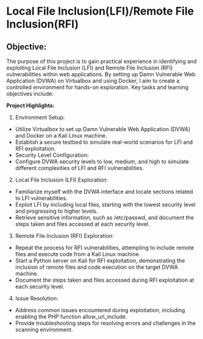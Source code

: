 # Local File Inclusion(LFI)/Remote File Inclusion(RFI)

## Objective:
The purpose of this project is to gain practical experience in identifying and exploiting Local File Inclusion (LFI) and Remote File Inclusion (RFI) vulnerabilities within web applications. By setting up Damn Vulnerable Web Application (DVWA) on Virtualbox and using Docker, I aim to create a controlled environment for hands-on exploration. Key tasks and learning objectives include:

**Project Highlights:**

1. Environment Setup:
- Utilize Virtualbox to set up Damn Vulnerable Web Application (DVWA) and Docker on a Kali Linux machine.
- Establish a secure testbed to simulate real-world scenarios for LFI and RFI exploitation.
- Security Level Configuration:
- Configure DVWA security levels to low, medium, and high to simulate different complexities of LFI and RFI vulnerabilities.

2. Local File Inclusion (LFI) Exploration:
- Familiarize myself with the DVWA interface and locate sections related to LFI vulnerabilities.
- Exploit LFI by including local files, starting with the lowest security level and progressing to higher levels.
- Retrieve sensitive information, such as /etc/passwd, and document the steps taken and files accessed at each security level.

3. Remote File Inclusion (RFI) Exploration:
- Repeat the process for RFI vulnerabilities, attempting to include remote files and execute code from a Kali Linux machine.
- Start a Python server on Kali for RFI exploitation, demonstrating the inclusion of remote files and code execution on the target DVWA machine.
- Document the steps taken and files accessed during RFI exploitation at each security level.

4. Issue Resolution:
- Address common issues encountered during exploitation, including enabling the PHP function allow_url_include.
- Provide troubleshooting steps for resolving errors and challenges in the scanning environment.
